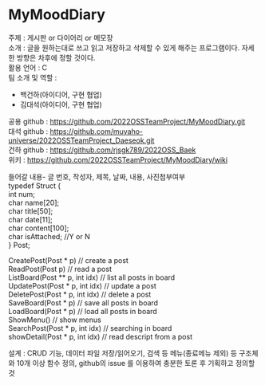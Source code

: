 # MyMoodDiary

주제 : 게시판 or 다이어리 or 메모장<br>
소개 : 글을 원하는대로 쓰고 읽고 저장하고 삭제할 수 있게 해주는 프로그램이다. 자세한 방향은 차후에 정할 것이다.<br>
활용 언어 : C<br>
팀 소개 및 역할 :
 - 백건하(아이디어, 구현 협업)
 - 김대석(아이디어, 구현 협업)

공용 github : https://github.com/2022OSSTeamProject/MyMoodDiary.git<br>
대석 github : https://github.com/muyaho-universe/2022OSSTeamProject_Daeseok.git<br>
건하 github : https://github.com/rjsgk789/2022OSS_Baek<br>
위키 : https://github.com/2022OSSTeamProject/MyMoodDiary/wiki<br>

들어갈 내용- 글 번호, 작성자, 제목, 날짜, 내용, 사진첨부여부<br>
typedef Struct {<br>
int num;<br>
char name[20];<br>
char title[50];<br>
char date[11];<br>
char content[100];<br>
char isAttached; //Y or N<br>
} Post;<br>

CreatePost(Post * p) // create a post<br>
ReadPost(Post p) // read a post<br>
ListBoard(Post ** p, int idx) // list all posts in board<br>
UpdatePost(Post * p, int idx) // update a post<br>
DeletePost(Post * p, int idx) // delete a post<br>
SaveBoard(Post * p) // save all posts in board<br>
LoadBoard(Post * p) // load all posts in board<br>
ShowMenu() // show menus<br>
SearchPost(Post * p, int idx) // searching in board<br>
showDetail(Post * p, int idx) // read descript from a post<br>




설계 : CRUD 기능, 데이터 파일 저장/읽어오기, 검색 등 메뉴(종료메뉴 제외) 등 구조체와 10개 이상 함수 정의, github의 issue 를 이용하여 충분한 토론 후 기획하고 정의할 것
